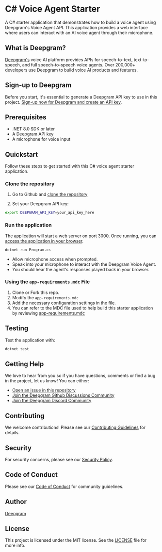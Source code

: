 # C# Voice Agent Starter

A C# starter application that demonstrates how to build a voice agent using Deepgram's Voice Agent API. This application provides a web interface where users can interact with an AI voice agent through their microphone.

## What is Deepgram?

[Deepgram's](https://deepgram.com/) voice AI platform provides APIs for speech-to-text, text-to-speech, and full speech-to-speech voice agents. Over 200,000+ developers use Deepgram to build voice AI products and features.

## Sign-up to Deepgram

Before you start, it's essential to generate a Deepgram API key to use in this project. [Sign-up now for Deepgram and create an API key](https://console.deepgram.com/signup?jump=keys).

## Prerequisites

- .NET 8.0 SDK or later
- A Deepgram API key
- A microphone for voice input

## Quickstart

Follow these steps to get started with this C# voice agent starter application.

### Clone the repository

1. Go to Github and [clone the repository](https://github.com/deepgram-starters/csharp-voice-agent)

2. Set your Deepgram API key:
```bash
export DEEPGRAM_API_KEY=your_api_key_here
```

### Run the application

The application will start a web server on port 3000. Once running, you can [access the application in your browser](http://localhost:3000/).

```bash
dotnet run Program.cs
```

- Allow microphone access when prompted.
- Speak into your microphone to interact with the Deepgram Voice Agent.
- You should hear the agent's responses played back in your browser.

### Using the `app-requirements.mdc` File

1. Clone or Fork this repo.
2. Modify the `app-requirements.mdc`
3. Add the necessary configuration settings in the file.
4. You can refer to the MDC file used to help build this starter application by reviewing  [app-requirements.mdc](.cursor/rules/app-requirements.mdc)


## Testing

Test the application with:

```bash
dotnet test
```

## Getting Help

We love to hear from you so if you have questions, comments or find a bug in the project, let us know! You can either:

- [Open an issue in this repository](https://github.com/deepgram-starters/csharp-voice-agent/issues/new)
- [Join the Deepgram Github Discussions Community](https://github.com/orgs/deepgram/discussions)
- [Join the Deepgram Discord Community](https://discord.gg/deepgram)

## Contributing

We welcome contributions! Please see our [Contributing Guidelines](./CONTRIBUTING.md) for details.

## Security

For security concerns, please see our [Security Policy](./SECURITY.md).

## Code of Conduct

Please see our [Code of Conduct](./CODE_OF_CONDUCT.md) for community guidelines.

## Author

[Deepgram](https://deepgram.com)

## License

This project is licensed under the MIT license. See the [LICENSE](./LICENSE) file for more info.
